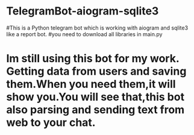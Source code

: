 # TelegramBot-aiogram-sqlite3
#This is a Python telegram bot which is working with aiogram and sqlite3 like a report bot.
#you need to download all libraries in main.py 
# Im still using this bot for my work. Getting data from users and saving them.When you need them,it will show you.You will see that,this bot also parsing and sending text from web to your chat.


